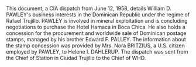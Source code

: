 This document, a CIA dispatch from June 12, 1958, details William D. PAWLEY's business interests in the Dominican Republic under the regime of Rafael Trujillo. PAWLEY is involved in mineral exploitation and is concluding negotiations to purchase the Hotel Hamaca in Boca Chica. He also holds a concession for the procurement and worldwide sale of Dominican postage stamps, managed by his brother Edward F. PALLEY. The information about the stamp concession was provided by Mrs. Nora BRITZIUS, a U.S. citizen employed by PAWLEY, to Helene I. DAHLERUP. The dispatch was sent from the Chief of Station in Ciudad Trujillo to the Chief of WHD.
